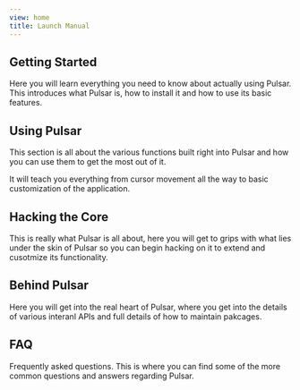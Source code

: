 ```yaml
---
view: home
title: Launch Manual
---
```


## Getting Started

Here you will learn everything you need to know about actually using Pulsar. This introduces what Pulsar is, how to install it and how to use its basic features.

## Using Pulsar

This section is all about the various functions built right into Pulsar and how you can use them to get the most out of it.

It will teach you everything from cursor movement all the way to basic customization of the application.

## Hacking the Core

This is really what Pulsar is all about, here you will get to grips with what lies under the skin of Pulsar so you can begin hacking on it to extend and cusotmize its functionality.

## Behind Pulsar

Here you will get into the real heart of Pulsar, where you get into the details of various interanl APIs and full details of how to maintain pakcages.

## FAQ

Frequently asked questions. This is where you can find some of the more common questions and answers regarding Pulsar.

